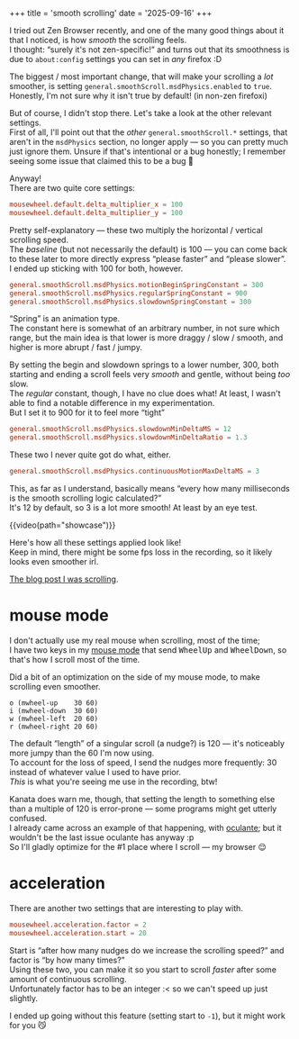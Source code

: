 +++
title = 'smooth scrolling'
date = '2025-09-16'
+++

I tried out Zen Browser recently, and one of the many good things about it that I noticed, is how *smooth* the scrolling feels. \
I thought: “surely it's not zen-specific!” and turns out that its smoothness is due to `about:config` settings you can set in *any* firefox :D

The biggest / most important change, that will make your scrolling a *lot* smoother, is setting `general.smoothScroll.msdPhysics.enabled` to `true`. \
Honestly, I'm not sure why it isn't true by default! (in non-zen firefoxi)

But of course, I didn't stop there. Let's take a look at the other relevant settings. \
First of all, I'll point out that the *other* `general.smoothScroll.*` settings, that aren't in the `msdPhysics` section, no longer apply — so you can pretty much just ignore them.
Unsure if that's intentional or a bug honestly; I remember seeing some issue that claimed this to be a bug 👀

Anyway! \
There are two quite core settings:
```toml
mousewheel.default.delta_multiplier_x = 100
mousewheel.default.delta_multiplier_y = 100
```

Pretty self-explanatory — these two multiply the horizontal / vertical scrolling speed. \
The *baseline* (but not necessarily the default) is 100 — you can come back to these later to more directly express “please faster” and “please slower”. \
I ended up sticking with 100 for both, however.

```toml
general.smoothScroll.msdPhysics.motionBeginSpringConstant = 300
general.smoothScroll.msdPhysics.regularSpringConstant = 900
general.smoothScroll.msdPhysics.slowdownSpringConstant = 300
```

“Spring” is an animation type. \
The constant here is somewhat of an arbitrary number, in not sure which range, but the main idea is that lower is more draggy / slow / smooth, and higher is more abrupt / fast / jumpy.

By setting the begin and slowdown springs to a lower number, 300, both starting and ending a scroll feels very *smooth* and gentle, without being *too* slow. \
The *regular* constant, though, I have no clue does what!
At least, I wasn't able to find a notable difference in my experimentation. \
But I set it to 900 for it to feel more “tight”

```toml
general.smoothScroll.msdPhysics.slowdownMinDeltaMS = 12
general.smoothScroll.msdPhysics.slowdownMinDeltaRatio = 1.3
```
These two I never quite got do what, either.

```toml
general.smoothScroll.msdPhysics.continuousMotionMaxDeltaMS = 3
```
This, as far as I understand, basically means “every how many milliseconds is the smooth scrolling logic calculated?” \
It's 12 by default, so 3 is a lot more smooth! At least by an eye test.

{{video(path="showcase")}}

Here's how all these settings applied look like! \
Keep in mind, there might be some fps loss in the recording, so it likely looks even smoother irl.

[The blog post I was scrolling](https://jdugan6240.dev/posts/python_a_beautiful_mess).

# mouse mode

I don't actually use my real mouse when scrolling, most of the time; \
I have two keys in my [mouse mode](@/erm/index.md) that send <kbd>WheelUp</kbd> and <kbd>WheelDown</kbd>, so that's how I scroll most of the time.

Did a bit of an optimization on the side of my mouse mode, to make scrolling even smoother.

```
o (mwheel-up    30 60)
i (mwheel-down  30 60)
w (mwheel-left  20 60)
r (mwheel-right 20 60)
```

The default “length” of a singular scroll (a nudge?) is 120 — it's noticeably more jumpy than the 60 I'm now using. \
To account for the loss of speed, I send the nudges more frequently: 30 instead of whatever value I used to have prior. \
*This* is what you're seeing me use in the recording, btw!

Kanata does warn me, though, that setting the length to something else than a multiple of 120 is error-prone — some programs might get utterly confused. \
I already came across an example of that happening, with [oculante](https://github.com/woelper/oculante); but it wouldn't be the last issue oculante has anyway :p \
So I'll gladly optimize for the #1 place where I scroll — my browser 😌

# acceleration

There are another two settings that are interesting to play with.
```toml
mousewheel.acceleration.factor = 2
mousewheel.acceleration.start = 20
```

Start is “after how many nudges do we increase the scrolling speed?” and factor is “by how many times?” \
Using these two, you can make it so you start to scroll *faster* after some amount of continuous scrolling. \
Unfortunately factor has to be an integer :< so we can't speed up just slightly.

I ended up going without this feature (setting start to `-1`), but it might work for you 😼
